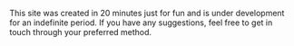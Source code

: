 This site was created in 20 minutes just for fun and is under development for an indefinite period. If you have any suggestions, feel free to get in touch through your preferred method.
